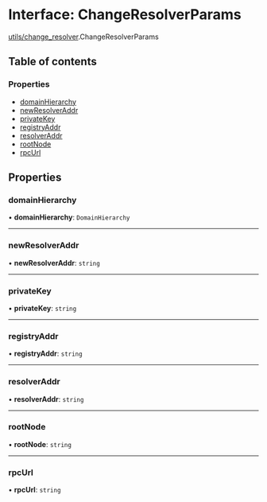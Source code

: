 # Interface: ChangeResolverParams

[utils/change_resolver](../modules/utils_change_resolver.md).ChangeResolverParams

## Table of contents

### Properties

- [domainHierarchy](utils_change_resolver.ChangeResolverParams.md#domainhierarchy)
- [newResolverAddr](utils_change_resolver.ChangeResolverParams.md#newresolveraddr)
- [privateKey](utils_change_resolver.ChangeResolverParams.md#privatekey)
- [registryAddr](utils_change_resolver.ChangeResolverParams.md#registryaddr)
- [resolverAddr](utils_change_resolver.ChangeResolverParams.md#resolveraddr)
- [rootNode](utils_change_resolver.ChangeResolverParams.md#rootnode)
- [rpcUrl](utils_change_resolver.ChangeResolverParams.md#rpcurl)

## Properties

### domainHierarchy

• **domainHierarchy**: `DomainHierarchy`

___

### newResolverAddr

• **newResolverAddr**: `string`

___

### privateKey

• **privateKey**: `string`

___

### registryAddr

• **registryAddr**: `string`

___

### resolverAddr

• **resolverAddr**: `string`

___

### rootNode

• **rootNode**: `string`

___

### rpcUrl

• **rpcUrl**: `string`
